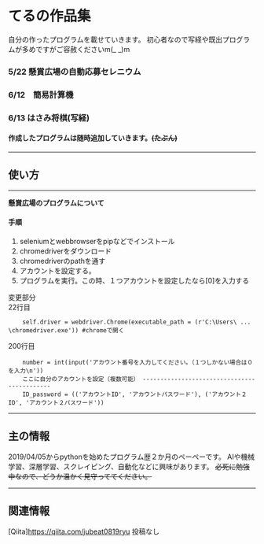 

てるの作品集
============================
自分の作ったプログラムを載せていきます。
初心者なので写経や既出プログラムが多めですがご容赦くださいm(_ _)m

### 5/22 懸賞広場の自動応募セレニウム    
### 6/12　簡易計算機    
### 6/13 はさみ将棋(写経)     
  
#### 作成したプログラムは随時追加していきます。~~(たぶん)~~  



------
## 使い方
------
**懸賞広場のプログラムについて**  
#### 手順
1. seleniumとwebbrowserをpipなどでインストール
2. chromedriverをダウンロード
3. chromedriverのpathを通す
4. アカウントを設定する。
5. プログラムを実行。この時、１つアカウントを設定したなら[0]を入力する

変更部分  
22行目

        self.driver = webdriver.Chrome(executable_path = (r'C:\Users\ ... \chromedriver.exe')) #chromeで開く
 
  
200行目

        number = int(input('アカウント番号を入力してください。（１つしかない場合は０を入力\n'))
        ここに自分のアカウントを設定（複数可能） --------------------------------------------
        ID_password = (('アカウントID', 'アカウントパスワード'), ('アカウント２ID', 'アカウント２パスワード'))


-------------
主の情報
-------------
2019/04/05からpythonを始めたプログラム歴２か月のペーペーです。
AIや機械学習、深層学習、スクレイピング、自動化などに興味があります。
~~必死に勉強中なので、どうか温かく見守っててください。~~


------
関連情報
---------
[Qiita]<https://qiita.com/jubeat0819ryu>   投稿なし
